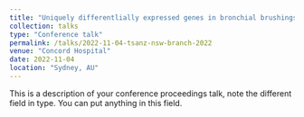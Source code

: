 ```yaml
---
title: "Uniquely differentlially expressed genes in bronchial brushings from severe COPD patients"
collection: talks
type: "Conference talk"
permalink: /talks/2022-11-04-tsanz-nsw-branch-2022
venue: "Concord Hospital"
date: 2022-11-04
location: "Sydney, AU"
---
```


This is a description of your conference proceedings talk, note the different field in type. You can put anything in this field.
